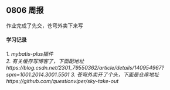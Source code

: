 ## 0806 周报
作业完成了先交，苍穹外卖下来写
#### 学习记录
*1. mybatis-plus插件*  
*2. 有关缓存写博客了，下面配地址https://blog.csdn.net/2301_79550362/article/details/140954967?spm=1001.2014.3001.5501*
*3. 苍穹外卖开了个头，下面是仓库地址https://github.com/questionviper/sky-take-out*  


